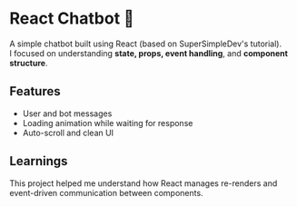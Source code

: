 # React Chatbot 💬

A simple chatbot built using React (based on SuperSimpleDev's tutorial).  
I focused on understanding **state, props, event handling**, and **component structure**.

## Features
- User and bot messages
- Loading animation while waiting for response
- Auto-scroll and clean UI

## Learnings
This project helped me understand how React manages re-renders and event-driven communication between components.
